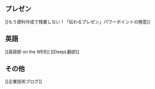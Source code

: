 ## プレゼン
[[もう資料作成で残業しない！「伝わるプレゼン」パワーポイントの極意]]
## 英語
[[英辞郎 on the WEB]]
[[DeepL翻訳]]
## その他
[[企業技術ブログ]]
